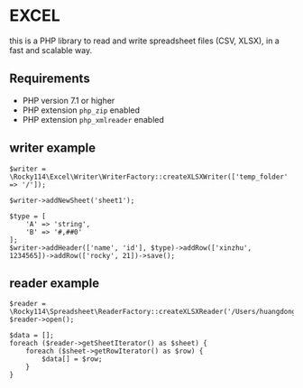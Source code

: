 # EXCEL

this is a PHP library to read and write spreadsheet files (CSV, XLSX), in a fast and scalable way.

## Requirements

* PHP version 7.1 or higher
* PHP extension `php_zip` enabled
* PHP extension `php_xmlreader` enabled

## writer example
```
$writer = \Rocky114\Excel\Writer\WriterFactory::createXLSXWriter(['temp_folder' => '/']);

$writer->addNewSheet('sheet1');

$type = [
    'A' => 'string',
    'B' => '#,##0'
];
$writer->addHeader(['name', 'id'], $type)->addRow(['xinzhu', 1234565])->addRow(['rocky', 21])->save();
```

## reader example

```
$reader = \Rocky114\Spreadsheet\ReaderFactory::createXLSXReader('/Users/huangdongcheng/Downloads/test.xlsx');
$reader->open();

$data = [];
foreach ($reader->getSheetIterator() as $sheet) {
    foreach ($sheet->getRowIterator() as $row) {
        $data[] = $row;
    }
}
```